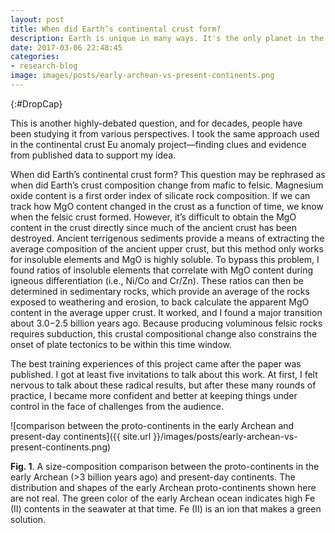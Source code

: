 ```yaml
---
layout: post
title: When did Earth’s continental crust form?
description: Earth is unique in many ways. It's the only planet in the solar system that has continents--the high standing crust that has a felsic bulk composition (rich in Si, low in Mg and Fe). When and how did the continental crust form on Earth?
date: 2017-03-06 22:48:45
categories:
- research-blog
image: images/posts/early-archean-vs-present-continents.png
---
```


{:#DropCap}
<!-- adding {:#DropCap} above will make first letter of first word CAPITAL and Large -->
This is another highly-debated question, and for decades, people have been studying it from various perspectives. I took the same approach used in the continental crust Eu anomaly project—finding clues and evidence from published data to support my idea.When did Earth’s continental crust form? This question may be rephrased as when did Earth’s crust composition change from mafic to felsic. Magnesium oxide content is a first order index of silicate rock composition. If we can track how MgO content changed in the crust as a function of time, we know when the felsic crust formed. However, it’s difficult to obtain the MgO content in the crust directly since much of the ancient crust has been destroyed. Ancient terrigenous sediments provide a means of extracting the average composition of the ancient upper crust, but this method only works for insoluble elements and MgO is highly soluble. To bypass this problem, I found ratios of insoluble elements that correlate with MgO content during igneous differentiation (i.e., Ni/Co and Cr/Zn). These ratios can then be determined in sedimentary rocks, which provide an average of the rocks exposed to weathering and erosion, to back calculate the apparent MgO content in the average upper crust. It worked, and I found a major transition about 3.0−2.5 billion years ago. Because producing voluminous felsic rocks requires subduction, this crustal compositional change also constrains the onset of plate tectonics to be within this time window.The best training experiences of this project came after the paper was published. I got at least five invitations to talk about this work. At first, I felt nervous to talk about these radical results, but after these many rounds of practice, I became more confident and better at keeping things under control in the face of challenges from the audience.

![comparison between the proto-continents in the early Archean and present-day continents]({{ site.url }}/images/posts/early-archean-vs-present-continents.png)

**Fig. 1**. A size-composition comparison between the proto-continents in the early Archean (>3 billion years ago) and present-day continents. The distribution and shapes of the early Archean proto-continents shown here are not real. The green color of the early Archean ocean indicates high Fe (II) contents in the seawater at that time. Fe (II) is an ion that makes a green solution.
